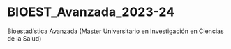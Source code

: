 # BIOEST_Avanzada_2023-24
Bioestadística Avanzada (Master Universitario en Investigación en Ciencias de la Salud) 
